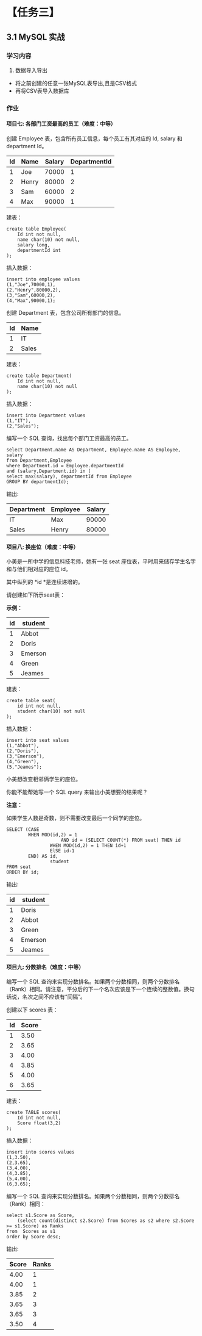 # 【任务三】
## 3.1 MySQL 实战
### 学习内容

1. 数据导入导出
- 将之前创建的任意一张MySQL表导出,且是CSV格式
- 再将CSV表导入数据库



### 作业

#### 项目七: 各部门工资最高的员工（难度：中等）

创建 Employee 表，包含所有员工信息，每个员工有其对应的 Id, salary 和 department Id。

| Id | Name | Salary | DepartmentId |
|----|-------|--------|-------------|
| 1 | Joe | 70000 | 1 |
| 2 | Henry | 80000 | 2 |
| 3 | Sam | 60000 | 2 |
| 4 | Max | 90000 | 1 |

建表：

```mysql
create table Employee(
	Id int not null,
	name char(10) not null,
	salary long,
	departmentId int
);
```

插入数据：

```mysql
insert into employee values
(1,"Joe",70000,1),
(2,"Henry",80000,2),
(3,"Sam",60000,2),
(4,"Max",90000,1);
```



创建 Department 表，包含公司所有部门的信息。

| Id | Name |
|----|----------|
| 1 | IT |
| 2 | Sales |

建表：

```mysql
create table Department(
	Id int not null,
	name char(10) not null
);
```

插入数据：

```mysql
insert into Department values
(1,"IT"),
(2,"Sales");
```

编写一个 SQL 查询，找出每个部门工资最高的员工。

```mysql
select Department.name AS Department, Employee.name AS Employee, salary
from Department,Employee
where Department.id = Employee.departmentId
and (salary,Department.id) in (
select max(salary), departmentId from Employee
GROUP BY departmentId);
```
输出:

| Department | Employee | Salary |
|------------|----------|--------|
| IT | Max | 90000 |
| Sales | Henry | 80000 |




#### 项目八: 换座位（难度：中等）

小美是一所中学的信息科技老师，她有一张 seat 座位表，平时用来储存学生名字和与他们相对应的座位 id。

其中纵列的 *id *是连续递增的。

请创建如下所示seat表：

**示例：**

| id | student |
|--------|---------|
| 1 | Abbot |
| 2 | Doris |
| 3 | Emerson |
| 4 | Green |
| 5 | Jeames |

建表：

```mysql
create table seat(
	id int not null,
	student char(10) not null
);
```

插入数据：

```mysql
insert into seat values
(1,"Abbot"),
(2,"Doris"),
(3,"Emerson"),
(4,"Green"),
(5,"Jeames");
```



小美想改变相邻俩学生的座位。

你能不能帮她写一个 SQL query 来输出小美想要的结果呢？

**注意：**

如果学生人数是奇数，则不需要改变最后一个同学的座位。

```mysql
SELECT (CASE 
        WHEN MOD(id,2) = 1 
					AND id = (SELECT COUNT(*) FROM seat) THEN id
				WHEN MOD(id,2) = 1 THEN id+1
				ElSE id-1
        END) AS id, 
				student
FROM seat
ORDER BY id;
```
输出:

| id | student |
|---------|---------|
| 1 | Doris |
| 2 | Abbot |
| 3 | Green |
| 4 | Emerson |
| 5 | Jeames |





#### 项目九: 分数排名（难度：中等）

编写一个 SQL 查询来实现分数排名。如果两个分数相同，则两个分数排名（Rank）相同。请注意，平分后的下一个名次应该是下一个连续的整数值。换句话说，名次之间不应该有“间隔”。

创建以下 scores 表：

| Id | Score |
|----|-------|
| 1 | 3.50 |
| 2 | 3.65 |
| 3 | 4.00 |
| 4 | 3.85 |
| 5 | 4.00 |
| 6 | 3.65 |

建表：

```mysql
create TABLE scores(
	Id int not null,
	Score float(3,2)
);
```

插入数据：

```mysql
insert into scores values
(1,3.50),
(2,3.65),
(3,4.00),
(4,3.85),
(5,4.00),
(6,3.65);
```



编写一个 SQL 查询来实现分数排名。如果两个分数相同，则两个分数排名（Rank）相同：

```mysql
select s1.Score as Score,
    (select count(distinct s2.Score) from Scores as s2 where s2.Score >= s1.Score) as Ranks
from  Scores as s1 
order by Score desc;
```
输出:

| Score | Ranks |
|-------|------|
| 4.00 | 1 |
| 4.00 | 1 |
| 3.85 | 2 |
| 3.65 | 3 |
| 3.65 | 3 |
| 3.50 | 4 |